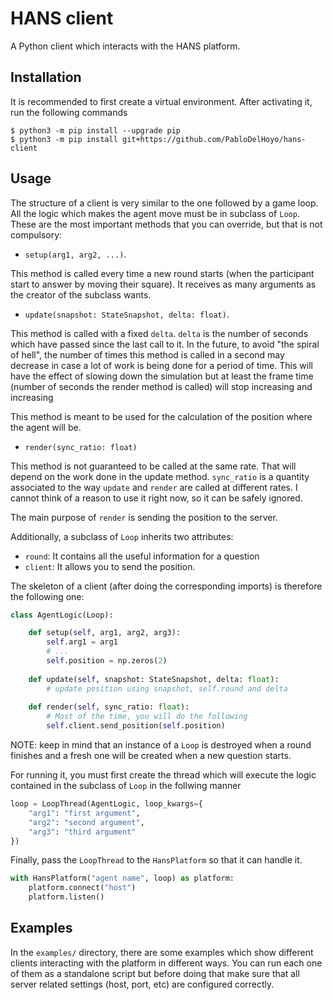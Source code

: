 # HANS client
A Python client which interacts with the HANS platform.

## Installation
It is recommended to first create a virtual environment. After activating
it, run the following commands
```
$ python3 -m pip install --upgrade pip
$ python3 -m pip install git+https://github.com/PabloDelHoyo/hans-client
```

## Usage
The structure of a client is very similar to the one followed by a game loop. All the logic which makes the agent move must be in subclass of `Loop`. These are the most important methods that you can override, but that is not compulsory:
* `setup(arg1, arg2, ...)`. 

This method is called every time a new round starts (when the participant start to answer by moving their square). It receives as many arguments as the creator of the subclass wants.

* `update(snapshot: StateSnapshot, delta: float)`.

This method is called with a fixed `delta`. `delta` is the number of seconds which have passed since the last call to it. In the future, to avoid "the spiral of hell", the number of times this method is called in a second may decrease in case a lot of work is being done for a period of time. This will have the effect of slowing down the simulation but at least the frame time (number of seconds the render method is called) will stop increasing and increasing

This method is meant to be used for the calculation of the position where the agent will be.

* `render(sync_ratio: float)`

This method is not guaranteed to be called at the same rate. That will depend on the work done in the update method. `sync_ratio` is a quantity associated to the way `update` and `render` are called at different rates. I cannot think of a reason to use it right now, so it can be safely ignored.

The main purpose of `render` is sending the position to the server.


Additionally, a subclass of `Loop` inherits two attributes:
* `round`: It contains all the useful information for a question
* `client`: It allows you to send the position.

The skeleton of a client (after doing the corresponding imports) is therefore the following one:
```python
class AgentLogic(Loop):

    def setup(self, arg1, arg2, arg3):
        self.arg1 = arg1
        # ...
        self.position = np.zeros(2)
    
    def update(self, snapshot: StateSnapshot, delta: float):
        # update position using snapshot, self.round and delta
    
    def render(self, sync_ratio: float):
        # Most of the time, you will do the following
        self.client.send_position(self.position)
```

NOTE: keep in mind that an instance of a `Loop` is destroyed when a round finishes and a fresh one will be created when a new question starts.

For running it, you must first create the thread which will execute the logic contained in the subclass of `Loop` in the follwing manner

```python
loop = LoopThread(AgentLogic, loop_kwargs={
    "arg1": "first argument",
    "arg2": "second argument",
    "arg3": "third argument"
})
```

Finally, pass the `LoopThread` to the `HansPlatform` so that it can handle it.

```python
with HansPlatform("agent name", loop) as platform:
    platform.connect("host")
    platform.listen()
```

## Examples
In the `examples/` directory, there are some examples which show different clients interacting with the platform in different ways. You can run each one of them as a standalone script but before doing that make sure that all server related settings (host, port, etc) are configured correctly.